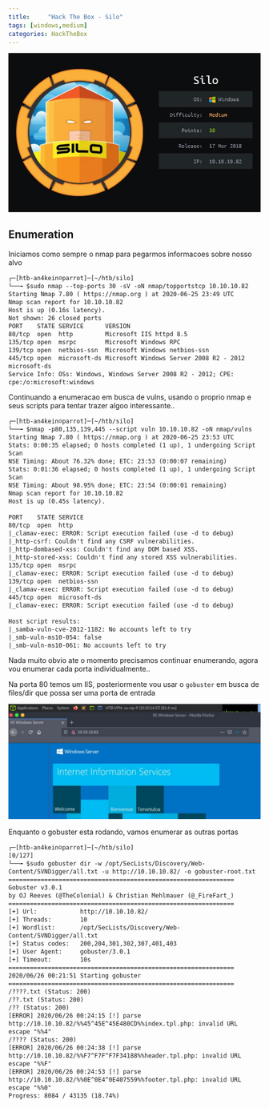 ```yaml
---
title:     "Hack The Box - Silo"
tags: [windows,medium]
categories: HackTheBox
---
```


![1.jpg](https://raw.githubusercontent.com/an4kein/an4kein.github.io/master/img/htb-silo/1.jpg)

## Enumeration

Iniciamos como sempre o nmap para pegarmos informacoes sobre nosso alvo 

```
┌─[htb-an4kein☺parrot]─[~/htb/silo]
└──╼ $sudo nmap --top-ports 30 -sV -oN nmap/topportstcp 10.10.10.82
Starting Nmap 7.80 ( https://nmap.org ) at 2020-06-25 23:49 UTC
Nmap scan report for 10.10.10.82
Host is up (0.16s latency).
Not shown: 26 closed ports
PORT    STATE SERVICE      VERSION
80/tcp  open  http         Microsoft IIS httpd 8.5
135/tcp open  msrpc        Microsoft Windows RPC
139/tcp open  netbios-ssn  Microsoft Windows netbios-ssn
445/tcp open  microsoft-ds Microsoft Windows Server 2008 R2 - 2012 microsoft-ds
Service Info: OSs: Windows, Windows Server 2008 R2 - 2012; CPE: cpe:/o:microsoft:windows
```

Continuando a enumeracao em busca de vulns, usando o proprio nmap e seus scripts para tentar trazer algoo interessante..

```
┌─[htb-an4kein☺parrot]─[~/htb/silo]
└──╼ $nmap -p80,135,139,445 --script vuln 10.10.10.82 -oN nmap/vulns
Starting Nmap 7.80 ( https://nmap.org ) at 2020-06-25 23:53 UTC
Stats: 0:00:35 elapsed; 0 hosts completed (1 up), 1 undergoing Script Scan
NSE Timing: About 76.32% done; ETC: 23:53 (0:00:07 remaining)
Stats: 0:01:36 elapsed; 0 hosts completed (1 up), 1 undergoing Script Scan
NSE Timing: About 98.95% done; ETC: 23:54 (0:00:01 remaining)
Nmap scan report for 10.10.10.82
Host is up (0.45s latency).

PORT    STATE SERVICE                                                          
80/tcp  open  http                 
|_clamav-exec: ERROR: Script execution failed (use -d to debug)
|_http-csrf: Couldn't find any CSRF vulnerabilities.
|_http-dombased-xss: Couldn't find any DOM based XSS.
|_http-stored-xss: Couldn't find any stored XSS vulnerabilities.
135/tcp open  msrpc
|_clamav-exec: ERROR: Script execution failed (use -d to debug)
139/tcp open  netbios-ssn
|_clamav-exec: ERROR: Script execution failed (use -d to debug)
445/tcp open  microsoft-ds
|_clamav-exec: ERROR: Script execution failed (use -d to debug)

Host script results:
|_samba-vuln-cve-2012-1182: No accounts left to try
|_smb-vuln-ms10-054: false
|_smb-vuln-ms10-061: No accounts left to try

```

Nada muito obvio ate o momento precisamos continuar enumerando, agora vou enumerar cada porta individualmente..

Na porta 80 temos um IIS, posteriormente vou usar o  `gobuster` em busca de files/dir que possa ser uma porta de entrada

![2.jpg](https://raw.githubusercontent.com/an4kein/an4kein.github.io/master/img/htb-silo/2.jpg)

Enquanto o gobuster esta rodando, vamos enumerar as outras portas

```
┌─[htb-an4kein☺parrot]─[~/htb/silo]                                                                                                                    [0/127]
└──╼ $sudo gobuster dir -w /opt/SecLists/Discovery/Web-Content/SVNDigger/all.txt -u http://10.10.10.82/ -o gobuster-root.txt
===============================================================                                                                                               
Gobuster v3.0.1                    
by OJ Reeves (@TheColonial) & Christian Mehlmauer (@_FireFart_)             
===============================================================      
[+] Url:            http://10.10.10.82/                                        
[+] Threads:        10                                                         
[+] Wordlist:       /opt/SecLists/Discovery/Web-Content/SVNDigger/all.txt
[+] Status codes:   200,204,301,302,307,401,403                                
[+] User Agent:     gobuster/3.0.1                                             
[+] Timeout:        10s                                                        
===============================================================                
2020/06/26 00:21:51 Starting gobuster                                          
===============================================================      
/????.txt (Status: 200)            
/??.txt (Status: 200)                                                          
/?? (Status: 200)                                                              
[ERROR] 2020/06/26 00:24:15 [!] parse http://10.10.10.82/%%45^45E^45E480CD%%index.tpl.php: invalid URL escape "%%4"                                           
/???? (Status: 200)                                                            
[ERROR] 2020/06/26 00:24:38 [!] parse http://10.10.10.82/%%F7^F7F^F7F34188%%header.tpl.php: invalid URL escape "%%F"                                          
[ERROR] 2020/06/26 00:24:53 [!] parse http://10.10.10.82/%%0E^0E4^0E407559%%footer.tpl.php: invalid URL escape "%%0"                                          
Progress: 8084 / 43135 (18.74%)           
```


